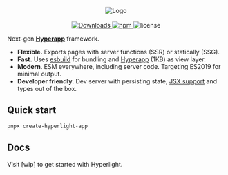 <p align="center">
  <img src="https://github.com/BRA1L0R/hyperlight/raw/master/logo.jpg" alt="Logo" />
  <br /><br />
  <a href="https://npmjs.org/package/hyperlight"><img src="https://img.shields.io/npm/dt/hyperlight?color=%234AB8F2&style=for-the-badge" alt="Downloads" /> </a>
  <a href="https://npmjs.org/package/hyperlight"><img alt="npm" src="https://img.shields.io/npm/v/hyperlight?color=%234AB8F2&style=for-the-badge" />
  </a>
  <img src="https://img.shields.io/npm/l/hyperlight?style=for-the-badge&color=%234AB8F2" alt="license" />
</p>

Next-gen **[Hyperapp](https://github.com/jorgebucaran/hyperapp)** framework.

- **Flexible.** Exports pages with server functions (SSR) or statically (SSG).
- **Fast.** Uses [esbuild](https://github.com/evanw/esbuild/) for bundling and [Hyperapp](https://github.com/jorgebucaran/hyperapp) (1KB) as view layer.
- **Modern**. ESM everywhere, including server code. Targeting ES2019 for minimal output.
- **Developer friendly**. Dev server with persisting state, [JSX support](packages/jsx) and types out of the box.

## Quick start

```sh
pnpx create-hyperlight-app
```

## Docs

Visit [wip] to get started with Hyperlight.
